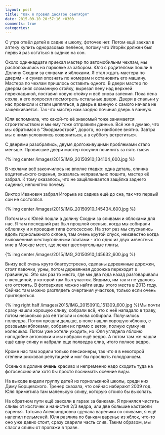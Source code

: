 ```yaml
---
layout: post
title: "Как я провёл десятое сентября"
date: 2015-09-10 20:57:16 +0300
comments: true
categories: 
---
```

С утра отвёл детей в садик и школу, фоточек нет. Потом ещё заехал в аптеку купить одноразовых пелёнок, потому что Игорёк должен был первый раз остаться в садике на сон.

Около одиннадцати приехал мастер по автомобильнм чехлам, мы расположились на парковке за забором. Юля с родителями пошли в Долину Сходни за сливами и яблоками. Я стал ждать мастера по дверям - и сумел опознать по номерам и остановить его машину. Мастера по чехлам пришлось оставить одного. В двери мастер по дверям снял сломанную стойку, вырезал пену над верхней перекладиной, поставил новую стойку и всё снова запенил. Пока пена сохла, я его попросил посмотреть остальные двери. Двери в спальни у нас провисли и стали цепляться, а дверь в ванную с самого начала не защёлкивается. Так что мастер нам заодно починил дверь в ванную.

Юля вспомнила, что какой-то её знакомый тоже занимается строительством и мы ему тоже отправили данные. Всё же я думаю, что мы обратимся в "Экодомострой", дорого, но наиболее внятно. Завтра мы с ними условились созвониться, а в субботу встретиться.

С дверями разобрались, двумя долгоживущими проблемами стало меньше. Провисшие двери мастер посулил починить за пять тысяч.

{% img center /images/2015/IMG_20150910_134104_600.jpg %}

В чехлами всё закончилось не вполне гладко: одна деталь, спинка водительского сиденья, оказалась неправильно пошита, мастер её забрал. К тому оказалось, что не защёлкивается защёлка заднего сиденья, непонятно почему. 

Виктор Иванович забрал Игорька из садика ещё до сна, так что первый сон не состоялся.

{% img center /images/2015/IMG_20150910_145434_600.jpg %}

Потом мы с Юлей пошли а долину Сходни за сливами и яблоками для нас. Я там последний раз был прошлой осенью, когда мы собирали облепиху и я проводил типа фотосессию. На этот раз мы спускались вдоль горнолыжного склона, там очень крутой спуск, неизвестно когда выложенный шестиугольными плитами - это одно из двух известных мне в Москве мест, где лежат шестиугольные плиты.

{% img center /images/2015/IMG_20150910_145632_600.jpg %}

Внизу всё очень круто благоустроено, сделаны деревянные дорожки, стоят лавочки, урны, потом деревянная дорожка переходит в гравийную. Это как раз то место, где мы два года назад разговаривали с женщиной, у которой там был участок. Видимо, им так и не удалось его отстоять. В фотоархиве можно найти виды этого места в 2013 году. Сейчас там можно разглядеть очертания участков, только если очень приглядеться.

{% img right half /images/2015/IMG_20150910_151309_600.jpg %}Мы почти сразу нашли хорошую сливу, собрали всё, что с неё нападало в траву, потом несколько раз её трясли и снова собирали. Получилось полведра. Потом прошли дальше, в поле нашли хорошую яблоню, с розовыми яблоками, собрали их прямо с веток, полную сумку на колесиках. Потом уже хотели уходить, но Юля углядела яблоню наподобие антоновки и мы набрали ещё ведро. А потом там же нашли ещё одну сливу и набрали еще полведра слив, итого полное ведро.

Кроме нас там ходили только пенсионеры, так что я в некоторой степени рисковал репутацией и мог бы прослыть голодранцем.

Осенью в долине **очень** красиво и непременно надо сходить туда на фотосессию или хотя бы просто поснимать осенние виды.

На выходе видели группу детей из горнолыжной школы, среди них Диму Борщевского. Тренер сказала, что сейчас набирают 2009 год. Юля приметила там маленькую сливу, которую стоило бы выкопать.

На обратном пути ещё заехали в гараж за банками. Я принялся чистить сливы от косточек и начистил 2/3 ведра, или две большие кастрюли варенья. Татьяна Александровна сделала вареники со сливами, я ещё налепил пельменей. Юля разлила по банкам варенье из яблок, что-то оно уже давно стоит, сразу сварили часть слив. Таким образом, мы спасли сливы от пропажи в траве.

